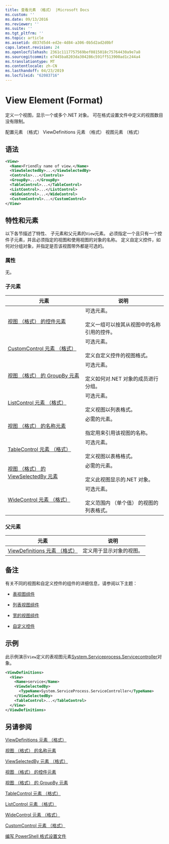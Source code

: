 ```yaml
---
title: 查看元素 （格式） |Microsoft Docs
ms.custom: ''
ms.date: 09/13/2016
ms.reviewer: ''
ms.suite: ''
ms.tgt_pltfrm: ''
ms.topic: article
ms.assetid: d837d5d4-ed2e-4d84-a306-0b5d2ad2d0bf
caps.latest.revision: 24
ms.openlocfilehash: 2361c1117757569bef0815018c75764430a9e7a8
ms.sourcegitcommit: e7445ba8203da304286c591ff513900ad1c244a4
ms.translationtype: MT
ms.contentlocale: zh-CN
ms.lasthandoff: 04/23/2019
ms.locfileid: "62083716"
---
```

# <a name="view-element-format"></a>View Element (Format)

定义一个视图，显示一个或多个.NET 对象。 可在格式设置文件中定义的视图数目没有限制。

配置元素 （格式） ViewDefinitions 元素 （格式） 视图元素 （格式）

## <a name="syntax"></a>语法

```xml
<View>
  <Name>Friendly name of view.</Name>
  <ViewSelectedBy>...</ViewSelectedBy>
  <Controls>...</Controls>
  <GroupBy>...</GroupBy>
  <TableControl>...</TableControl>
  <ListControl>...</ListControl>
  <WideControl>...</WideControl>
  <CustomControl>...</CustomControl>
</View>
```

## <a name="attributes-and-elements"></a>特性和元素

以下各节描述了特性、 子元素和父元素的`View`元素。 必须指定一个且只有一个控件子元素，并且必须指定的视图和使用视图的对象的名称。 定义自定义控件，如何对分组对象，并指定是否该视图带外都是可选的。

### <a name="attributes"></a>属性

无。

### <a name="child-elements"></a>子元素

|元素|说明|
|-------------|-----------------|
|[视图 （格式） 的控件元素](./controls-element-for-view-format.md)|可选元素。<br /><br /> 定义一组可以按其从视图中的名称引用的控件。|
|[CustomControl 元素 （格式）](./customcontrol-element-for-groupby-format.md)|可选元素。<br /><br /> 定义自定义控件的视图格式。|
|[视图 （格式） 的 GroupBy 元素](./groupby-element-for-view-format.md)|可选元素。<br /><br /> 定义如何对.NET 对象的成员进行分组。|
|[ListControl 元素 （格式）](./listcontrol-element-format.md)|可选元素。<br /><br /> 定义视图以列表格式。|
|[视图 （格式） 的名称元素](./name-element-for-view-format.md)|必需的元素。<br /><br /> 指定用来引用该视图的名称。|
|[TableControl 元素 （格式）](./tablecontrol-element-format.md)|可选元素。<br /><br /> 定义视图以表格格式。|
|[视图 （格式） 的 ViewSelectedBy 元素](./viewselectedby-element-format.md)|必需的元素。<br /><br /> 定义此视图显示的.NET 对象。|
|[WideControl 元素 （格式）](./widecontrol-element-format.md)|可选元素。<br /><br /> 定义范围内 （单个值） 的视图的列表格式。|

### <a name="parent-elements"></a>父元素

|元素|说明|
|-------------|-----------------|
|[ViewDefinitions 元素 （格式）](./viewdefinitions-element-format.md)|定义用于显示对象的视图。|

## <a name="remarks"></a>备注

有关不同的视图和自定义控件的组件的详细信息，请参阅以下主题：

- [表视图组件](./creating-a-table-view.md)

- [列表视图组件](./creating-a-list-view.md)

- [宽的视图组件](./creating-a-wide-view.md)

- [自定义控件](./creating-custom-controls.md)

## <a name="example"></a>示例

此示例演示`View`定义的表视图元素[System.Serviceprocess.Servicecontroller](/dotnet/api/System.ServiceProcess.ServiceController)对象。

```xml
<ViewDefinitions>
  <View>
    <Name>service</Name>
    <ViewSelectedBy>
      <TypeName>System.ServiceProcess.ServiceController</TypeName>
    </ViewSelectedBy>
    <TableControl>...</TableControl>
  </View>
</ViewDefinitions>

```

## <a name="see-also"></a>另请参阅

[ViewDefinitions 元素 （格式）](./viewdefinitions-element-format.md)

[视图 （格式） 的名称元素](./name-element-for-view-format.md)

[ViewSelectedBy 元素 （格式）](./viewselectedby-element-format.md)

[视图 （格式） 的控件元素](./controls-element-for-view-format.md)

[视图 （格式） 的 GroupBy 元素](./groupby-element-for-view-format.md)

[TableControl 元素 （格式）](./tablecontrol-element-format.md)

[ListControl 元素 （格式）](./listcontrol-element-format.md)

[WideControl 元素 （格式）](./widecontrol-element-format.md)

[CustomControl 元素 （格式）](./customcontrol-element-for-groupby-format.md)

[编写 PowerShell 格式设置文件](./writing-a-powershell-formatting-file.md)
